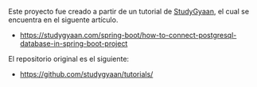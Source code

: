 Este proyecto fue creado a partir de un tutorial de [StudyGyaan](https://github.com/studygyaan/), el cual se encuentra en el siguente artículo.

* https://studygyaan.com/spring-boot/how-to-connect-postgresql-database-in-spring-boot-project

El repositorio original es el siguiente:

* https://github.com/studygyaan/tutorials/
